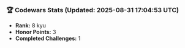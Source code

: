 ### 🏆 Codewars Stats (Updated: 2025-08-31 17:04:53 UTC)

- **Rank:** 8 kyu
- **Honor Points:** 3
- **Completed Challenges:** 1
